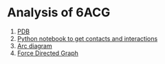 # Analysis of 6ACG
1. [PDB](https://www.rcsb.org/structure/6ACG)
2. [Python notebook to get contacts and interactions](https://github.com/ballaneypranav/igib/blob/master/6acg/6acg.ipynb)
3. [Arc diagram](https://ballaneypranav.github.io/igib/6acg/arc.html)
4. [Force Directed Graph](https://ballaneypranav.github.io/igib/6acg/d3-force-directed-graph/code/index.html)
